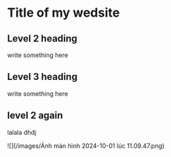 # Title of my wedsite

## Level 2 heading 
write something here

## Level 3 heading
write something here

## level 2 again
lalala dhdj

![](/images/Ảnh màn hình 2024-10-01 lúc 11.09.47.png)
